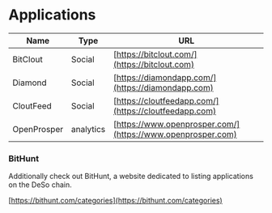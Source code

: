 # Applications

| Name        | Type       | URL                                                         |
| ----------- | ---------- | ----------------------------------------------------------- |
| BitClout    | Social     | [https://bitclout.com/](https://bitclout.com)               |
| Diamond     | Social     | [https://diamondapp.com/](https://diamondapp.com)           |
| CloutFeed   | Social     | [https://cloutfeedapp.com/](https://cloutfeedapp.com)       |
| OpenProsper | analytics  | [https://www.openprosper.com/](https://www.openprosper.com) |

### BitHunt

Additionally check out BitHunt, a website dedicated to listing applications on the DeSo chain.

[https://bithunt.com/categories](https://bithunt.com/categories)
